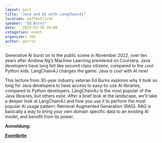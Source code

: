 ```yaml
---
layout: post
title: "Java and AI with LangChain4j"
location: oeffentliche
speaker: "Ed Burns"
date:   2025-03-26 19:00
categories: event
organizer: JUG
author: gerrit
---
```


Generative AI burst on to the public scene in November 2022, over
ten years after Andrew Ng’s Machine Learning premiered on
Coursera. Java developers have long felt like second class
citizens, compared to the cool Python kids. LangChain4J changes the
game. Java is cool with AI now!

This lecture from 30-year industry
veteran Ed Burns explores why it took so long for Java developers
to have access to easy-to-use AI libraries, compared to Python
developers. LangChain4J is the most popular of the Java libraries,
but others exist.
After a brief look at the landscape, we’ll take a
deeper look at LangChain4J and how you use it to perform the most
popular AI usage pattern: Retrieval Augmented Generation (RAG). RAG
is basically a way to bring your own domain specific data to an
existing AI model, and benefit from its power.

**Anmeldung:**

[**Eventbrite**](https://www.eventbrite.de/e/java-and-ai-with-langchain4j-tickets-1252757785259?aff=oddtdtcreator)

